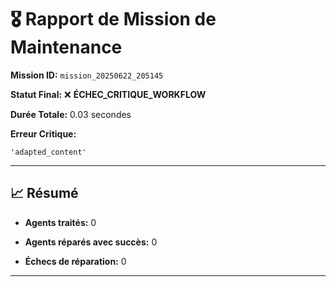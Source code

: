 # 🎖️ Rapport de Mission de Maintenance

**Mission ID:** `mission_20250622_205145`

**Statut Final:** ❌ **ÉCHEC_CRITIQUE_WORKFLOW**

**Durée Totale:** 0.03 secondes

**Erreur Critique:**
```
'adapted_content'
```

---

## 📈 Résumé

- **Agents traités:** 0

- **Agents réparés avec succès:** 0

- **Échecs de réparation:** 0

---
